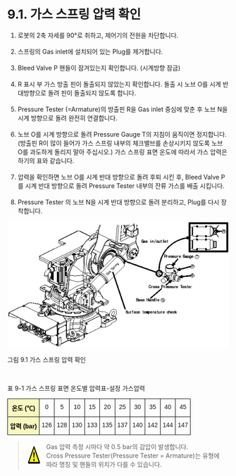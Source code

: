 ﻿# 9.1. 가스 스프링 압력 확인

<ol style="list-style-type:decimal" start="1">
    <li>
로봇의 2축 자세를 90°로 취하고, 제어기의 전원을 차단합니다.
</li><br>
    <li>
스프링의 Gas inlet에 설치되어 있는 Plug를 제거합니다.
</li><br>
    <li>
Bleed Valve P 핸들이 잠겨있는지 확인합니다. (시계방향 잠금)
</li><br>
    <li>
R 표시 부 가스 방출 핀이 돌출되지 않았는지 확인합니다. 돌출 시 노브 O를 시계 반대방향으로 돌려 핀이 돌출되지 않도록 합니다.
</li><br>
    <li>
Pressure Tester (=Armature)의 방출핀 R을 Gas inlet 중심에 맞춘 후 노브 N을 시계 방향으로 돌려 완전히 연결합니다.
</li><br>
    <li>
노브 O를 시계 방향으로 돌려 Pressure Gauge T의 지침이 움직이면 정지합니다. 
(방출핀 R이 많이 들어가 가스 스프링 내부의 체크밸브를 손상시키지 않도록 노브 O를 과도하게 돌리지 말아 주십시오.) 
가스 스프링 표면 온도에 따라서 가스 압력은 하기의 표와 같습니다.
</li><br>
    <li>
압력을 확인하면 노브 O를 시계 반대 방향으로 돌려 후퇴 시킨 후, Bleed Valve P를 시계 반대 방향으로 돌려 Pressure Tester 내부의 잔류 가스를 배출 시킵니다.
</li><br>
    <li>
Pressure Tester 의 노브 N을 시계 반대 방향으로 돌려 분리하고, Plug를 다시 장착합니다.
</li>
</ol>



![](../_assets/그림_9.1_가스스프링_압력_확인.png)

그림 9.1 가스 스프링 압력 확인

</br>

표 9-1 가스 스프링 표면 온도별 압력표-설정 가스압력

<style type="text/css">
.tg  {border-collapse:collapse;border-spacing:0;}
.tg td{border-color:black;border-style:solid;border-width:1px;font-family:Arial, sans-serif;font-size:14px;
  overflow:hidden;padding:10px 5px;word-break:normal;}
.tg th{border-color:black;border-style:solid;border-width:1px;font-family:Arial, sans-serif;font-size:14px;
  font-weight:normal;overflow:hidden;padding:10px 5px;word-break:normal;}
.tg .tg-1e26{background-color:#f8f8be;color:#000000;font-weight:bold;text-align:center;vertical-align:top}
.tg .tg-baqh{text-align:center;vertical-align:top}
</style>
<table class="tg">
<thead>
  <tr>
    <th class="tg-1e26">온도 (℃)</th>
    <th class="tg-baqh">0</th>
    <th class="tg-baqh">5</th>
    <th class="tg-baqh">10</th>
    <th class="tg-baqh">15</th>
    <th class="tg-baqh">20</th>
    <th class="tg-baqh">25</th>
    <th class="tg-baqh">30</th>
    <th class="tg-baqh">35</th>
    <th class="tg-baqh">40</th>
    <th class="tg-baqh">45</th>
  </tr>
</thead>
<tbody>
  <tr>
    <td class="tg-1e26">압력 (bar)</td>
    <td class="tg-baqh">126</td>
    <td class="tg-baqh">128</td>
    <td class="tg-baqh">130</td>
    <td class="tg-baqh">133</td>
    <td class="tg-baqh">135</td>
    <td class="tg-baqh">137</td>
    <td class="tg-baqh">140</td>
    <td class="tg-baqh">142</td>
    <td class="tg-baqh">144</td>
    <td class="tg-baqh">147</td>
  </tr>
</tbody>
</table>


<blockquote>
<table border="0">
<thead>
  <tr>
    <td>
    <div align="center">
      <img src="../_assets/주의표시.png" width = 50 height = 40> 
    </div>
    </td>
    <td colspan="4">Gas 압력 측정 시마다 약 0.5 bar의 감압이 발생합니다.<br>
Cross Pressure Tester(Pressure Tester = Armature)는 유형에 따라 명칭 및 핸들의 위치가 다를 수 있습니다.</td>
  </tr>
</thead>
</table>  
</blockquote>